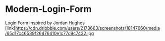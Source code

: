 # Modern-Login-Form


Login Form inspired by Jordan Hughes [link]https://cdn.dribbble.com/users/2173663/screenshots/18147660/media/65d17c46539f26476410e1c77d9c7432.jpg